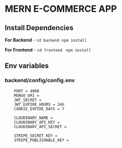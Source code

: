 # MERN E-COMMERCE APP

## Install Dependencies

**For Backend** - `cd backend npm install`

**For Frontend** - `cd frontend` ` npm install`

## Env variables

### backend/config/config.env

    	PORT = 4000
    	MONGO_URI =
    	JWT_SECRET =
    	JWT_EXPIRE_HOURS = 24h
    	COOKIE_EXPIRE_DAYS = 7

    	CLOUDINARY_NAME =
    	CLOUDINARY_API_KEY =
    	CLOUDINARY_API_SECRET =

    	STRIPE_SECRET_KEY =
    	STRIPE_PUBLISHABLE_KEY =
